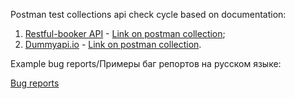 Postman test collections api check cycle based on documentation: 
1. [Restful-booker API](https://restful-booker.herokuapp.com/apidoc/index.html) - [Link on postman collection](https://github.com/Fris1e/Fris1e/blob/main/Test%20booking%20Api.postman_collection.json);
2. [Dummyapi.io](https://dummyapi.io) - [Link on postman collection](https://github.com/Fris1e/Fris1e/blob/main/DUMMYAPI_test.postman_collection.json).

Example bug reports/Примеры баг репортов на русском языке:

  [Bug reports](https://rshcheka.atlassian.net/issues/?jql=project+%3D+%22RT%22+ORDER+BY+created+DESC&atlOrigin=eyJpIjoiNTYzMzY3ZTZhMDkxNGFhZWE4Y2VkYzU4ODk4YzFmNWYiLCJwIjoiaiJ9)
